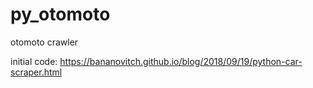 # py_otomoto
otomoto crawler

initial code:
https://bananovitch.github.io/blog/2018/09/19/python-car-scraper.html
